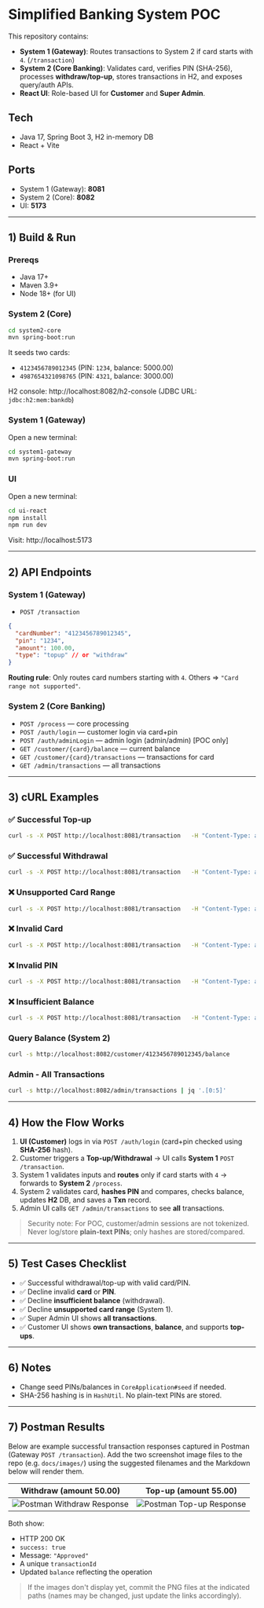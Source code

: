 # Simplified Banking System POC

This repository contains:
- **System 1 (Gateway)**: Routes transactions to System 2 if card starts with `4`. (`/transaction`)
- **System 2 (Core Banking)**: Validates card, verifies PIN (SHA-256), processes **withdraw/top-up**, stores transactions in H2, and exposes query/auth APIs.
- **React UI**: Role-based UI for **Customer** and **Super Admin**.

## Tech
- Java 17, Spring Boot 3, H2 in-memory DB
- React + Vite

## Ports
- System 1 (Gateway): **8081**
- System 2 (Core): **8082**
- UI: **5173**

---

## 1) Build & Run

### Prereqs
- Java 17+
- Maven 3.9+
- Node 18+ (for UI)

### System 2 (Core)
```bash
cd system2-core
mvn spring-boot:run
```
It seeds two cards:
- `4123456789012345` (PIN: `1234`, balance: 5000.00)
- `4987654321098765` (PIN: `4321`, balance: 3000.00)

H2 console: http://localhost:8082/h2-console (JDBC URL: `jdbc:h2:mem:bankdb`)

### System 1 (Gateway)
Open a new terminal:
```bash
cd system1-gateway
mvn spring-boot:run
```

### UI
Open a new terminal:
```bash
cd ui-react
npm install
npm run dev
```
Visit: http://localhost:5173

---

## 2) API Endpoints

### System 1 (Gateway)
- `POST /transaction`
```json
{
  "cardNumber": "4123456789012345",
  "pin": "1234",
  "amount": 100.00,
  "type": "topup" // or "withdraw"
}
```

**Routing rule**: Only routes card numbers starting with `4`. Others => `"Card range not supported"`.

### System 2 (Core Banking)
- `POST /process` — core processing
- `POST /auth/login` — customer login via card+pin
- `POST /auth/adminLogin` — admin login (admin/admin) [POC only]
- `GET /customer/{card}/balance` — current balance
- `GET /customer/{card}/transactions` — transactions for card
- `GET /admin/transactions` — all transactions

---

## 3) cURL Examples

### ✅ Successful Top-up
```bash
curl -s -X POST http://localhost:8081/transaction   -H "Content-Type: application/json"   -d '{"cardNumber":"4123456789012345","pin":"1234","amount":100,"type":"topup"}' | jq .
```

### ✅ Successful Withdrawal
```bash
curl -s -X POST http://localhost:8081/transaction   -H "Content-Type: application/json"   -d '{"cardNumber":"4123456789012345","pin":"1234","amount":50,"type":"withdraw"}' | jq .
```

### ❌ Unsupported Card Range
```bash
curl -s -X POST http://localhost:8081/transaction   -H "Content-Type: application/json"   -d '{"cardNumber":"5123456789012345","pin":"1234","amount":10,"type":"topup"}'
```

### ❌ Invalid Card
```bash
curl -s -X POST http://localhost:8081/transaction   -H "Content-Type: application/json"   -d '{"cardNumber":"4000000000000000","pin":"1234","amount":10,"type":"withdraw"}'
```

### ❌ Invalid PIN
```bash
curl -s -X POST http://localhost:8081/transaction   -H "Content-Type: application/json"   -d '{"cardNumber":"4123456789012345","pin":"9999","amount":10,"type":"withdraw"}'
```

### ❌ Insufficient Balance
```bash
curl -s -X POST http://localhost:8081/transaction   -H "Content-Type: application/json"   -d '{"cardNumber":"4123456789012345","pin":"1234","amount":999999,"type":"withdraw"}'
```

### Query Balance (System 2)
```bash
curl -s http://localhost:8082/customer/4123456789012345/balance
```

### Admin - All Transactions
```bash
curl -s http://localhost:8082/admin/transactions | jq '.[0:5]'
```

---

## 4) How the Flow Works

1. **UI (Customer)** logs in via `POST /auth/login` (card+pin checked using **SHA-256** hash).
2. Customer triggers a **Top-up/Withdrawal** → UI calls **System 1** `POST /transaction`.
3. System 1 validates inputs and **routes** only if card starts with `4` → forwards to **System 2** `/process`.
4. System 2 validates card, **hashes PIN** and compares, checks balance, updates **H2** DB, and saves a **Txn** record.
5. Admin UI calls `GET /admin/transactions` to see **all** transactions.

> Security note: For POC, customer/admin sessions are not tokenized. Never log/store **plain-text PINs**; only hashes are stored/compared.

---

## 5) Test Cases Checklist

- ✅ Successful withdrawal/top-up with valid card/PIN.
- ✅ Decline invalid **card** or **PIN**.
- ✅ Decline **insufficient balance** (withdrawal).
- ✅ Decline **unsupported card range** (System 1).
- ✅ Super Admin UI shows **all transactions**.
- ✅ Customer UI shows **own transactions**, **balance**, and supports **top-ups**.

---

## 6) Notes
- Change seed PINs/balances in `CoreApplication#seed` if needed.
- SHA-256 hashing is in `HashUtil`. No plain-text PINs are stored.

---

## 7) Postman Results

Below are example successful transaction responses captured in Postman (Gateway `POST /transaction`). Add the two screenshot image files to the repo (e.g. `docs/images/`) using the suggested filenames and the Markdown below will render them.

| Withdraw (amount 50.00) | Top-up (amount 55.00) |
| ----------------------- | --------------------- |
| ![Postman Withdraw Response](docs/images/postman-withdraw.png) | ![Postman Top-up Response](docs/images/postman-topup.png) |

Both show:
- HTTP 200 OK
- `success: true`
- Message: `"Approved"`
- A unique `transactionId`
- Updated `balance` reflecting the operation

> If the images don't display yet, commit the PNG files at the indicated paths (names may be changed, just update the links accordingly).
